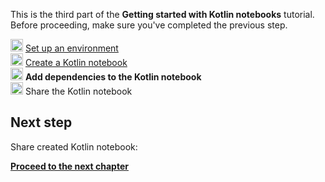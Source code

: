[//]: # (title: Add dependencies to your Kotlin notebook)

<microformat>
   <p>This is the third part of the <strong>Getting started with Kotlin notebooks</strong> tutorial. Before proceeding, make sure you've completed the previous step.</p>
   <p><img src="icon-1-done.svg" width="20" alt="First step"/> <a href="kotlin-notebook-set-up-env.md">Set up an environment</a><br/>
      <img src="icon-2-done.svg" width="20" alt="Second step"/> <a href="kotlin-notebook-create.md">Create a Kotlin notebook</a><br/>
      <img src="icon-3.svg" width="20" alt="Third step"/> <strong>Add dependencies to the Kotlin notebook</strong><br/>      
      <img src="icon-4-todo.svg" width="20" alt="Fourth step"/> Share the Kotlin notebook<br/>
  </p>
</microformat>

## Next step

Share created Kotlin notebook:

**[Proceed to the next chapter](kotlin-notebook-share.md)**

